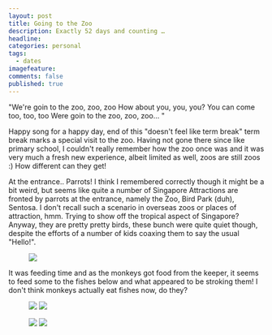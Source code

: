 ```yaml
---
layout: post
title: Going to the Zoo
description: Exactly 52 days and counting … 
headline: 
categories: personal
tags:
  - dates
imagefeature: 
comments: false
published: true
---
```


"We're goin to the zoo, zoo, zoo
How about you, you, you?
You can come too, too, too
Were goin to the zoo, zoo, zoo… "

Happy song for a happy day, end of this "doesn't feel like term break" term break marks a special visit to the zoo. Having not gone there since like primary school, I couldn't really remember how the zoo once was and it was very much a fresh new experience, albeit limited as well, zoos are still zoos :) How different can they get!

At the entrance.. Parrots! I think I remembered correctly though it might be a bit weird, but seems like quite a number of Singapore Attractions are fronted by parrots at the entrance, namely the Zoo, Bird Park (duh), Sentosa. I don't recall such a scenario in overseas zoos or places of attraction, hmm. Trying to show off the tropical aspect of Singapore? Anyway, they are pretty pretty birds, these bunch were quite quiet though, despite the efforts of a number of kids coaxing them to say the usual "Hello!".

<figure>
<a href="http://1.bp.blogspot.com/_m5e8Pqc8k3c/ReIohqvqrFI/AAAAAAAAAK8/0lwKESDwU48/s1600/DSCF0613.jpg"><img src="http://1.bp.blogspot.com/_m5e8Pqc8k3c/ReIohqvqrFI/AAAAAAAAAK8/0lwKESDwU48/s800/DSCF0613.jpg"></a>
</figure>

It was feeding time and as the monkeys got food from the keeper, it seems to feed some to the fishes below and what appeared to be stroking them! I don't think monkeys actually eat fishes now, do they?

<figure class="half">
	<a href="http://1.bp.blogspot.com/_m5e8Pqc8k3c/ReInSqvqrEI/AAAAAAAAAKw/5fOKjgpI-Uc/s1600/title.jpg"><img src="http://1.bp.blogspot.com/_m5e8Pqc8k3c/ReInSqvqrEI/AAAAAAAAAKw/5fOKjgpI-Uc/s600/title.jpg"></a>
	<a href="http://4.bp.blogspot.com/_m5e8Pqc8k3c/ReIujavqrGI/AAAAAAAAALI/9-uuVFBAgWk/s1600/page1.jpg"><img src="http://4.bp.blogspot.com/_m5e8Pqc8k3c/ReIujavqrGI/AAAAAAAAALI/9-uuVFBAgWk/s600/page1.jpg"></a>
</figure>
<figure class="half">
	<a href="http://3.bp.blogspot.com/_m5e8Pqc8k3c/ReIu4KvqrII/AAAAAAAAALY/okkgmzllGes/s1600/page2.jpg"><img src="http://3.bp.blogspot.com/_m5e8Pqc8k3c/ReIu4KvqrII/AAAAAAAAALY/okkgmzllGes/s600/page2.jpg"></a>
	<a href="http://4.bp.blogspot.com/_m5e8Pqc8k3c/ReIuravqrHI/AAAAAAAAALQ/_kYtEnkR80A/s1600/page3.jpg"><img src="http://4.bp.blogspot.com/_m5e8Pqc8k3c/ReIuravqrHI/AAAAAAAAALQ/_kYtEnkR80A/s600/page3.jpg"></a>
</figure>
